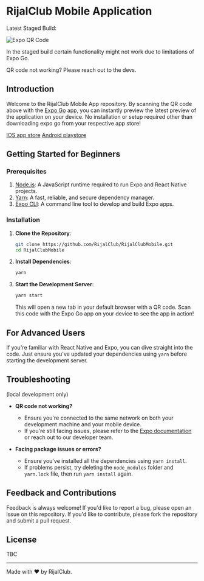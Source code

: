 # RijalClub Mobile Application

Latest Staged Build:

![Expo QR Code](http://api.qrserver.com/v1/create-qr-code/?color=000000&bgcolor=FFFFFF&data=exp://u.expo.dev/6e6a6094-0af8-456e-8012-9f7de36585de/group/7d03188d-6734-416e-8d23-b2888c72c102&size=200x200&qzone=1&margin=0&ecc=L)

In the staged build certain functionality might not work due to limitations of Expo Go.

QR code not working? Please reach out to the devs.

## Introduction

Welcome to the RijalClub Mobile App repository. By scanning the QR code above with the [Expo Go](https://expo.dev/client) app, you can instantly preview the latest preview of the application on your device. No installation or setup required other than downloading expo go from your respective app store!

[IOS app store](https://apps.apple.com/gb/app/expo-go/id982107779)
[Android playstore](https://play.google.com/store/apps/details?id=host.exp.exponent)

## Getting Started for Beginners

### Prerequisites

1. [Node.js](https://nodejs.org/): A JavaScript runtime required to run Expo and React Native projects.
2. [Yarn](https://yarnpkg.com/): A fast, reliable, and secure dependency manager.
3. [Expo CLI](https://expo.dev/tools#cli): A command line tool to develop and build Expo apps.

### Installation

1. **Clone the Repository**: 
    ```bash
    git clone https://github.com/RijalClub/RijalClubMobile.git
    cd RijalClubMobile
    ```

2. **Install Dependencies**:
    ```bash
    yarn
    ```

3. **Start the Development Server**:
    ```bash
    yarn start
    ```

    This will open a new tab in your default browser with a QR code. Scan this code with the Expo Go app on your device to see the app in action!

## For Advanced Users

If you're familiar with React Native and Expo, you can dive straight into the code. Just ensure you've updated your dependencies using `yarn` before starting the development server.

## Troubleshooting
(local development only)
- **QR code not working?** 
    - Ensure you're connected to the same network on both your development machine and your mobile device.
    - If you're still facing issues, please refer to the [Expo documentation](https://docs.expo.dev/) or reach out to our developer team.

- **Facing package issues or errors?** 
    - Ensure you've installed all the dependencies using `yarn install`.
    - If problems persist, try deleting the `node_modules` folder and `yarn.lock` file, then run `yarn install` again.

## Feedback and Contributions

Feedback is always welcome! If you'd like to report a bug, please open an issue on this repository. If you'd like to contribute, please fork the repository and submit a pull request.

## License

TBC

---

Made with ❤️ by RijalClub.
